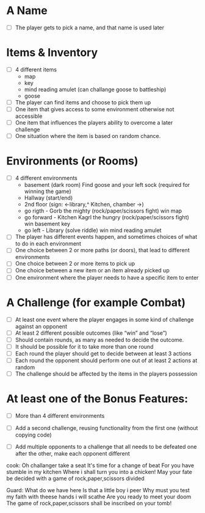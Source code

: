# A Name
- [ ] The player gets to pick a name, and that name is used later

# Items & Inventory
- [ ] 4 different items
    - map 
    - key
    - mind reading amulet (can challange goose to battleship)
    - goose
- [ ] The player can find items and choose to pick them up
- [ ] One item that gives access to some environment otherwise not accessible
- [ ] One item that influences the players ability to overcome a later challenge
- [ ] One situation where the item is based on random chance.

# Environments (or Rooms)
- [ ] 4 different environments
    - basement (dark room) Find goose and your left sock (required for winning the game)
    - Hallway (start/end)
    - 2nd floor  (sign: <-library,^ Kitchen, chamber ->)
    - go rigth - Gorb the mighty (rock/paper/scissors fight) win map
    - go forward - Kitchen Kagrl the hungry (rock/paper/scissors fight) win basement key
    - go left - Library (solve riddle) win mind reading amulet
- [ ] The player has different events happen, and sometimes choices of what to do in each environment
- [ ] One choice between 2 or more paths (or doors), that lead to different environments
- [ ] One choice between 2 or more items to pick up
- [ ] One choice between a new item or an item already picked up
- [ ] One environment where the player needs to have a specific item to enter

# A Challenge (for example Combat)
- [ ] At least one event where the player engages in some kind of challenge against an opponent
- [ ] At least 2 different possible outcomes (like “win” and “lose”)
- [ ] Should contain rounds, as many as needed to decide the outcome.
- [ ] It should be possible for it to take more than one round
- [ ] Each round the player should get to decide between at least 3 actions
- [ ] Each round the opponent should perform one out of at least 2 actions at random
- [ ] The challenge should be affected by the items in the players possession

# At least one of the Bonus Features:
- [ ] More than 4 different environments
- [ ] Add a second challenge, reusing functionality from the first one (without copying code)
- [ ] Add multiple opponents to a challenge that all needs to be defeated one after the other, make each opponent different


cook: 
Oh challanger take a seat
It's time for a change of beat
For you have stumble in my kitchen
Where i shall turn you into a chicken!
May your fate be decided 
with a game of rock,paper,scissors divided

Guard: 
What do we have here
Is that a little boy i peer
Why must you test my faith
with theese hands i will scathe
Are you ready to meet your doom
The game of rock,paper,scissors shall be inscribed on your tomb!
